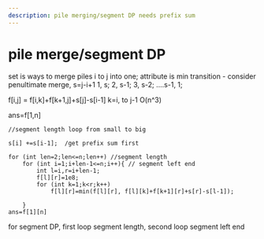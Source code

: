 ```yaml
---
description: pile merging/segment DP needs prefix sum
---
```


# pile merge/segment DP

set is ways to merge piles i to j into one; attribute is min transition - consider penultimate merge, s=j-i+1 1, s; 2, s-1; 3, s-2; ....s-1, 1;

f\[i,j] = f\[i,k]+f\[k+1,j]+s\[j]-s\[i-1] k=i, to j-1 O(n^3)

ans=f\[1,n]

```
//segment length loop from small to big

s[i] +=s[i-1];  /get prefix sum first

for (int len=2;len<=n;len++) //segment length
    for (int i=1;i+len-1<=n;i++){ // segment left end
        int l=i,r=i+len-1;
        f[l][r]=1e8;
        for (int k=1;k<r;k++)
            f[l][r]=min(f[l][r], f[l][k]+f[k+1][r]+s[r]-s[l-1]);

    }
ans=f[1][n]
```

for segment DP, first loop segment length, second loop segment left end&#x20;
